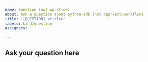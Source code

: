 ```yaml
---
name: Question (not workflow)
about: Ask a question about python-sdk (not dapr-ext-workflow)
title: '[QUESTION] <title>'
labels: kind/question
assignees: ''

---
```

## Ask your question here
